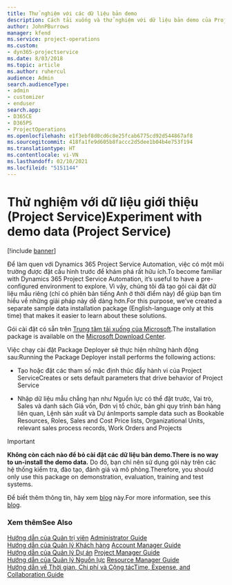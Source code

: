 ```yaml
---
title: Thử nghiệm với các dữ liệu bản demo
description: Cách tải xuống và thử nghiệm với dữ liệu bản demo của Project Service Automation.
author: JohnPBurrows
manager: kfend
ms.service: project-operations
ms.custom:
- dyn365-projectservice
ms.date: 8/03/2018
ms.topic: article
ms.author: ruhercul
audience: Admin
search.audienceType:
- admin
- customizer
- enduser
search.app:
- D365CE
- D365PS
- ProjectOperations
ms.openlocfilehash: e1f3ebf8d0cd6c8e25fcab6775cd92d544867af8
ms.sourcegitcommit: 418fa1fe9d605b8faccc2d5dee1b04b4e753f194
ms.translationtype: HT
ms.contentlocale: vi-VN
ms.lasthandoff: 02/10/2021
ms.locfileid: "5151144"
---
```

# <a name="experiment-with-demo-data-project-service"></a><span data-ttu-id="28903-103">Thử nghiệm với dữ liệu giới thiệu (Project Service)</span><span class="sxs-lookup"><span data-stu-id="28903-103">Experiment with demo data (Project Service)</span></span>

[!include [banner](../includes/psa-now-project-operations.md)]

<span data-ttu-id="28903-104">Để làm quen với Dynamics 365 Project Service Automation, việc có một môi trường được đặt cấu hình trước để khám phá rất hữu ích.</span><span class="sxs-lookup"><span data-stu-id="28903-104">To become familiar with Dynamics 365 Project Service Automation, it’s useful to have a pre-configured environment to explore.</span></span> <span data-ttu-id="28903-105">Vì vậy, chúng tôi đã tạo gói cài đặt dữ liệu mẫu riêng (chỉ có phiên bản tiếng Anh ở thời điểm này) để giúp bạn tìm hiểu về những giải pháp này dễ dàng hơn.</span><span class="sxs-lookup"><span data-stu-id="28903-105">For this purpose, we’ve created a separate sample data installation package (English-language only at this time) that makes it easier to learn about these solutions.</span></span> 

<span data-ttu-id="28903-106">Gói cài đặt có sẵn trên [Trung tâm tải xuống của Microsoft](https://go.microsoft.com/fwlink/?linkid=859966).</span><span class="sxs-lookup"><span data-stu-id="28903-106">The installation package is available on the [Microsoft Download Center](https://go.microsoft.com/fwlink/?linkid=859966).</span></span>  

<span data-ttu-id="28903-107">Việc chạy cài đặt Package Deployer sẽ thực hiện những hành động sau:</span><span class="sxs-lookup"><span data-stu-id="28903-107">Running the Package Deployer install performs the following actions:</span></span> 
  
-   <span data-ttu-id="28903-108">Tạo hoặc đặt các tham số mặc định thúc đẩy hành vi của Project Service</span><span class="sxs-lookup"><span data-stu-id="28903-108">Creates or sets default parameters that drive behavior of Project Service</span></span>  
  
-   <span data-ttu-id="28903-109">Nhập dữ liệu mẫu chẳng hạn như Nguồn lực có thể đặt trước, Vai trò, Sales và danh sách Giá vốn, Đơn vị tổ chức, bản ghi quy trình bán hàng liên quan, Lệnh sản xuất và Dự án</span><span class="sxs-lookup"><span data-stu-id="28903-109">Imports sample data such as Bookable Resources, Roles, Sales and Cost Price lists, Organizational Units, relevant sales process records, Work Orders and Projects</span></span>    
  
> [!IMPORTANT]
> <span data-ttu-id="28903-110">**Không còn cách nào để bỏ cài đặt các dữ liệu bản demo.**</span><span class="sxs-lookup"><span data-stu-id="28903-110">**There is no way to un-install the demo data.**</span></span> <span data-ttu-id="28903-111">Do đó, bạn chỉ nên sử dụng gói này trên các hệ thống kiểm tra, đào tạo, đánh giá và mô phỏng.</span><span class="sxs-lookup"><span data-stu-id="28903-111">Therefore, you should only use this package on demonstration, evaluation, training and test systems.</span></span>

<span data-ttu-id="28903-112">Để biết thêm thông tin, hãy xem [blog](https://blogs.msdn.microsoft.com/crm/2017/10/24/microsoft-dynamics-365-for-field-service-and-project-service-automation-sample-data) này.</span><span class="sxs-lookup"><span data-stu-id="28903-112">For more information, see this [blog](https://blogs.msdn.microsoft.com/crm/2017/10/24/microsoft-dynamics-365-for-field-service-and-project-service-automation-sample-data).</span></span>





  
### <a name="see-also"></a><span data-ttu-id="28903-113">Xem thêm</span><span class="sxs-lookup"><span data-stu-id="28903-113">See Also</span></span>  
 <span data-ttu-id="28903-114">[Hướng dẫn của Quản trị viên](../psa/admin-guide.md) </span><span class="sxs-lookup"><span data-stu-id="28903-114">[Administrator Guide](../psa/admin-guide.md) </span></span>  
 <span data-ttu-id="28903-115">[Hướng dẫn của Quản lý Khách hàng](../psa/account-manager-guide.md) </span><span class="sxs-lookup"><span data-stu-id="28903-115">[Account Manager Guide](../psa/account-manager-guide.md) </span></span>  
 <span data-ttu-id="28903-116">[Hướng dẫn của Quản lý Dự án](../psa/project-manager-guide.md) </span><span class="sxs-lookup"><span data-stu-id="28903-116">[Project Manager Guide](../psa/project-manager-guide.md) </span></span>  
 <span data-ttu-id="28903-117">[Hướng dẫn của Quản lý Nguồn lực](../psa/resource-manager-guide.md) </span><span class="sxs-lookup"><span data-stu-id="28903-117">[Resource Manager Guide](../psa/resource-manager-guide.md) </span></span>  
 [<span data-ttu-id="28903-118">Hướng dẫn về Thời gian, Chi phí và Cộng tác</span><span class="sxs-lookup"><span data-stu-id="28903-118">Time, Expense, and Collaboration Guide</span></span>](../psa/time-expense-collaboration-guide.md)
